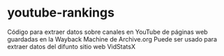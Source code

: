 # youtube-rankings
Código para extraer datos sobre canales en YouTube de páginas web guardadas en la Wayback Machine de Archive.org
Puede ser usado para extraer datos del difunto sitio web VidStatsX
